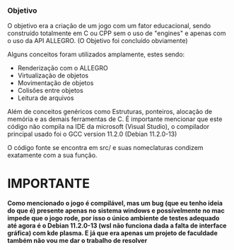 ### Objetivo

O objetivo era a criação de um jogo com um fator educacional, sendo construído totalmente em C ou CPP sem o uso de "engines" e apenas com o uso da API ALLEGRO. 
(O Objetivo foi concluído obviamente)

Alguns conceitos foram utilizados amplamente, estes sendo:

- Renderização com o ALLEGRO
- Virtualização de objetos
- Movimentação de objetos
- Colisões entre objetos
- Leitura de arquivos

Além de conceitos genéricos como Estruturas, ponteiros, alocação de memória e as demais ferramentas de C.
É importante mencionar que este código não compila na IDE da microsoft (Visual Studio), o compilador principal usado foi o GCC version 11.2.0 (Debian 11.2.0-13)

O código fonte se encontra em src/ e suas nomeclaturas condizem exatamente com a sua função.


# IMPORTANTE

**Como mencionado o jogo é compilável, mas um bug (que eu tenho ideia do que é) presente apenas no sistema windows e possívelmente no mac impede que o jogo rode, por isso o único ambiente de testes adequado até agora é o Debian 11.2.0-13 (wsl não funciona dada a falta de interface gráfica) com kde plasma. E já que era apenas um projeto de faculdade também não vou me dar o trabalho de resolver**
